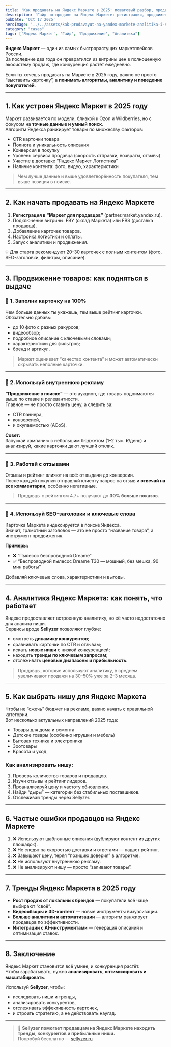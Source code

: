 ```yaml
---
title: 'Как продавать на Яндекс Маркете в 2025: пошаговый разбор, продвижение и аналитика'
description: 'Гайд по продаже на Яндекс Маркете: регистрация, продвижение, аналитика и поиск ниши. Как увеличить продажи и не попасть в типичные ошибки продавцов.'
pubDate: 'Oct 17 2025'
heroImage: '../../assets/kak-prodavayut-na-yandex-markete-analitika-i-sekrety.jpg'
category: "cases"
tags: ['Яндекс Маркет', 'Гайд', 'Продвижение', "Аналитика"]
---
```


**Яндекс Маркет** — один из самых быстрорастущих маркетплейсов России.  
За последние два года он превратился из витрины цен в полноценную экосистему продаж, где конкуренция растёт ежедневно.  

Если ты хочешь продавать на Маркете в 2025 году, важно не просто “выставить карточку”, а **понимать алгоритмы, аналитику и поведение покупателей**.

---

## 1. Как устроен Яндекс Маркет в 2025 году

Маркет развивается по модели, близкой к Ozon и Wildberries, но с фокусом на **точные данные и умный поиск**.  
Алгоритм Яндекса ранжирует товары по множеству факторов:

- CTR карточки товара  
- Полнота и уникальность описания  
- Конверсия в покупку  
- Уровень сервиса продавца (скорость отправки, возвраты, отзывы)  
- Участие в доставке “Яндекс Маркет Логистика”  
- Наличие контента: фото, видео, характеристики  

> Чем лучше данные и выше удовлетворённость покупателя, тем выше позиция в поиске.

---

## 2. Как начать продавать на Яндекс Маркете

1. **Регистрация в “Маркет для продавцов”** (partner.market.yandex.ru).  
2. Подключение витрины: FBY (склад Маркета) или FBS (доставка продавца).  
3. Добавление карточек товаров.  
4. Настройка логистики и оплаты.  
5. Запуск аналитики и продвижения.

💡 Для старта рекомендуют 20–30 карточек с полным контентом (фото, SEO-заголовки, фильтры, описание).

---

## 3. Продвижение товаров: как подняться в выдаче

### 🔸 1. Заполни карточку на 100%

Чем больше данных ты укажешь, тем выше рейтинг карточки.  
Обязательно добавь:
- до 10 фото с разных ракурсов;  
- видеообзор;  
- подробное описание с ключевыми словами;  
- характеристики для фильтров;  
- бренд и артикул.

> Маркет оценивает “качество контента” и может автоматически скрывать неполные карточки.

---

### 🔸 2. Используй внутреннюю рекламу

**“Продвижение в поиске”** — это аукцион, где товары поднимаются выше по ставке и релевантности.  
Главное — не просто ставить цену, а следить за:
- CTR баннера,  
- конверсией,  
- и окупаемостью (ACoS).  

**Совет:**  
Запускай кампанию с небольшим бюджетом (1–2 тыс. ₽/день) и анализируй, какие карточки дают лучший отклик.

---

### 🔸 3. Работай с отзывами

Отзывы и рейтинг влияют на всё: от выдачи до конверсии.  
После каждой покупки отправляй клиенту запрос на отзыв и **отвечай на все комментарии**, особенно негативные.  

> Продавцы с рейтингом 4.7+ получают до **30% больше показов**.

---

### 🔸 4. Используй SEO-заголовки и ключевые слова

Карточка Маркета индексируется в поиске Яндекса.  
Значит, грамотный заголовок — это не просто “название товара”, а инструмент продвижения.

**Примеры:**
- ❌ “Пылесос беспроводной Dreame”  
- ✅ “Беспроводной пылесос Dreame T30 — мощный, без мешка, 90 мин работы”

Добавляй ключевые слова, характеристики и выгоды.

---

## 4. Аналитика Яндекс Маркета: как понять, что работает

Яндекс предоставляет встроенную аналитику, но её часто недостаточно для анализа ниши.  
Сервисы вроде **Sellyzer** позволяют глубже:

- смотреть **динамику конкурентов**;  
- сравнивать карточки по CTR и отзывам;  
- искать **новые ниши** с низкой конкуренцией;  
- находить **тренды по ключевым запросам**;  
- отслеживать **ценовые диапазоны и прибыльность**.

> Продавцы, которые используют аналитику, в среднем увеличивают продажи на 30–50% уже за 2–3 месяца.

---

## 5. Как выбрать нишу для Яндекс Маркета

Чтобы не “сжечь” бюджет на рекламе, важно начать с правильной категории.  
Вот несколько актуальных направлений 2025 года:

- Товары для дома и ремонта  
- Детские товары (особенно игрушки и мебель)  
- Бытовая техника и электроника  
- Зоотовары  
- Красота и уход  

### Как анализировать нишу:
1. Проверь количество товаров и продавцов.  
2. Изучи отзывы и рейтинг лидеров.  
3. Проанализируй цену и частоту обновления.  
4. Найди “дыры” — категории без стабильных поставщиков.  
5. Отслеживай тренды через Sellyzer.

---

## 6. Частые ошибки продавцов на Яндекс Маркете

1. ❌ Используют шаблонные описания (дублируют контент из других площадок).  
2. ❌ Не следят за скоростью доставки и ответами — падает рейтинг.  
3. ❌ Завышают цену, теряя “позицию доверия” в алгоритме.  
4. ❌ Не используют внутреннюю рекламу.  
5. ❌ Не анализируют нишу — просто “заливают товары”.

---

## 7. Тренды Яндекс Маркета в 2025 году

- **Рост продаж от локальных брендов** — покупатели всё чаще выбирают “своё”.  
- **Видеообзоры и 3D-контент** — новые инструменты визуализации.  
- **Больше аналитики и автоматизации** — алгоритм ранжирует продавцов по эффективности.  
- **Интеграции с AI-инструментами** — генерация описаний и оптимизация ставок.

---

## 8. Заключение

Яндекс Маркет становится всё умнее, и конкуренция растёт.  
Чтобы зарабатывать, нужно **анализировать, оптимизировать и масштабировать**.

Используй **Sellyzer**, чтобы:
- исследовать ниши и тренды,  
- анализировать конкурентов,  
- отслеживать эффективность карточек,  
- и строить стратегию, а не действовать наугад.

---

> 🚀 **Sellyzer помогает продавцам на Яндекс Маркете находить тренды, конкурентов и прибыльные ниши.**  
> Попробуй бесплатно — [sellyzer.ru](https://sellyzer.ru)
